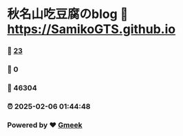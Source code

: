 # 秋名山吃豆腐のblog :link: https://SamikoGTS.github.io 
### :page_facing_up: [23](https://SamikoGTS.github.io/tag.html) 
### :speech_balloon: 0 
### :hibiscus: 46304 
### :alarm_clock: 2025-02-06 01:44:48 
### Powered by :heart: [Gmeek](https://github.com/Meekdai/Gmeek)
